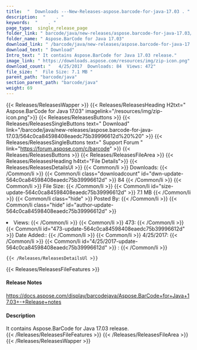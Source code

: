 ```yaml
---
title:  "  Downloads ---New-Releases-aspose.barcode-for-java-17.03 . " 
description:  "    . " 
keywords:  "    . " 
page_type:  single_release_page
folder_link: " barcode/java/new-releases/aspose.barcode-for-java-17.03/"
folder_name: " Aspose.BarCode for Java 17.03"
download_link: " /barcode/java/new-releases/aspose.barcode-for-java-17.03/564c0ca84598408eaedc75b39996612d"
download_text: " Download"
Intro_text: " It contains Aspose.BarCode for Java 17.03 release."
image_link: " https://downloads.aspose.com/resources/img/zip-icon.png"
download_count: "   4/25/2017  Downloads: 84  Views: 472"
file_size: "  File Size: 7.1 MB "
parent_path: "barcode/java"
section_parent_path: "barcode/java"
weight: 69 
---
```


{{< Releases/ReleasesWapper >}}
  {{< Releases/ReleasesHeading H2txt=" Aspose.BarCode for Java 17.03" imagelink="/resources/img/zip-icon.png">}}
  {{< Releases/ReleasesButtons >}}
    {{< Releases/ReleasesSingleButtons text=" Download" link="/barcode/java/new-releases/aspose.barcode-for-java-17.03/564c0ca84598408eaedc75b39996612d%20%20" >}}
    {{< Releases/ReleasesSingleButtons text=" Support Forum " link="https://forum.aspose.com/c/barcode" >}}
  {{< Releases/ReleasesButtons >}}
  {{< Releases/ReleasesFileArea >}}
    {{< Releases/ReleasesHeading h4txt="File Details">}}
    {{< Releases/ReleasesDetailsUl >}}
            {{< Common/li  >}} Downloads: {{< /Common/li >}} 
      {{< Common/li class="downloadcount" id="dwn-update-564c0ca84598408eaedc75b39996612d" >}} 84 {{< /Common/li >}} 
      {{< Common/li  >}} File Size: {{< /Common/li >}} 
      {{< Common/li id="size-update-564c0ca84598408eaedc75b39996612d" >}} 7.1 MB {{< /Common/li >}} 
      {{< Common/li  class="hide" >}} Posted By: {{< /Common/li >}} 
      {{< Common/li class="hide" id="author-update-564c0ca84598408eaedc75b39996612d" >}} <li>Views: {{< /Common/li >}} 
      {{< Common/li  >}} 473: {{< /Common/li >}} 
      {{< Common/li id="473-update-564c0ca84598408eaedc75b39996612d" >}} Date Added:: {{< /Common/li >}} 
      {{< Common/li  >}} 4/25/2017: {{< /Common/li >}} 
      {{< Common/li id="4/25/2017-update-564c0ca84598408eaedc75b39996612d" >}} : {{< /Common/li >}} 

    {{< /Releases/ReleasesDetailsUl >}}

  {{< Releases/ReleasesFileFeatures >}}
      <h4>Release Notes</h4><div><a href="https://docs.aspose.com/display/barcodejava/Aspose.BarCode+for+Java+17.03+-+Release+notes">https://docs.aspose.com/display/barcodejava/Aspose.BarCode+for+Java+17.03+-+Release+notes</a></div><h4>Description</h4><div class="HTMLDescription">It contains Aspose.BarCode for Java 17.03 release.</div>
  {{< /Releases/ReleasesFileFeatures >}}
 {{< /Releases/ReleasesFileArea >}}
{{< /Releases/ReleasesWapper >}}


